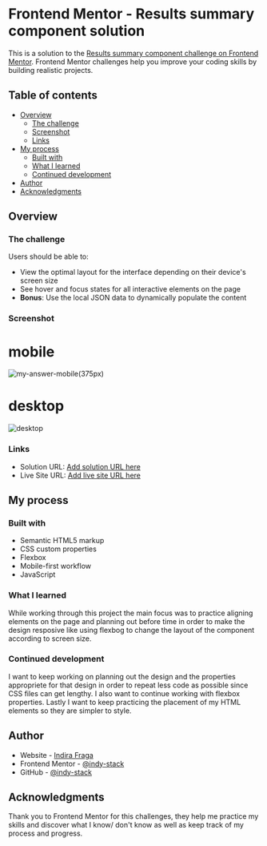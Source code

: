 # Frontend Mentor - Results summary component solution

This is a solution to the [Results summary component challenge on Frontend Mentor](https://www.frontendmentor.io/challenges/results-summary-component-CE_K6s0maV). Frontend Mentor challenges help you improve your coding skills by building realistic projects. 

## Table of contents

- [Overview](#overview)
  - [The challenge](#the-challenge)
  - [Screenshot](#screenshot)
  - [Links](#links)
- [My process](#my-process)
  - [Built with](#built-with)
  - [What I learned](#what-i-learned)
  - [Continued development](#continued-development)
- [Author](#author)
- [Acknowledgments](#acknowledgments)


## Overview

### The challenge

Users should be able to:

- View the optimal layout for the interface depending on their device's screen size
- See hover and focus states for all interactive elements on the page
- **Bonus**: Use the local JSON data to dynamically populate the content

### Screenshot
# mobile
![my-answer-mobile(375px)](https://github.com/indy-stack/summaryComponent/assets/74520336/c0a12f51-0a46-4f59-8deb-9c8621ce4f32)
# desktop
![desktop](https://github.com/indy-stack/summaryComponent/assets/74520336/6adec657-21a6-40c2-9e87-a64d544e28cb)


### Links

- Solution URL: [Add solution URL here](https://your-solution-url.com)
- Live Site URL: [Add live site URL here](https://your-live-site-url.com)

## My process

### Built with

- Semantic HTML5 markup
- CSS custom properties
- Flexbox
- Mobile-first workflow
- JavaScript

### What I learned

While working through this project the main focus was to practice aligning elements on the page and planning out before time in order to make the design resposive like using flexbog to change the layout of the component according to screen size.


### Continued development

I want to keep working on planning out the design and the properties appropriete for that design in order to repeat less code as possible since CSS files can get lengthy. I also want to continue working with flexbox properties. Lastly I want to keep practicing the placement of my HTML elements so they are simpler to style.


## Author

- Website - [Indira Fraga](https://indy-stack.github.io/Personal-Portfolio/)
- Frontend Mentor - [@indy-stack](https://www.frontendmentor.io/profile/indy-stack)
- GitHub - [@indy-stack](https://github.com/indy-stack)


## Acknowledgments

Thank you to Frontend Mentor for this challenges, they help me practice my skills and discover what I know/ don't know as well as keep track of my process and progress.
